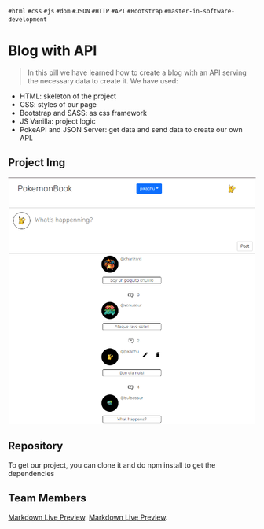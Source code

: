 `#html` `#css` `#js` `#dom` `#JSON` `#HTTP` `#API` `#Bootstrap` `#master-in-software-development`

# Blog with API <!-- omit in toc -->

> In this pill we have learned how to create a blog with an API serving the necessary data to create it. 
> We have used:
* HTML: skeleton of the project
* CSS: styles of our page
* Bootstrap and SASS: as css framework
* JS Vanilla: project logic
* PokeAPI and JSON Server: get data and send data to create our own API.


## Project Img <!-- omit in toc -->
![This is a alt text.](./src/img/Project%20IMG.png "This is our project img.")


## Repository

To get our project, you can clone it and do npm install to get the dependencies


## Team Members

[Markdown Live Preview](https://github.com/RogerOliveDelgado).
[Markdown Live Preview](https://github.com/juliomc23).


